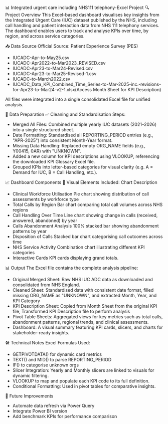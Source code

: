 📊 Integrated urgent care including NHS111 telephony-Excel Project
🔍 Project Overview
This Excel-based dashboard visualises key insights from the Integrated Urgent Care (IUC) dataset published by the NHS, including call handling and patient interaction data from NHS 111 telephony services. The dashboard enables users to track and analyse KPIs over time, by region, and across service categories.

📥 Data Source
Official Source: Patient Experience Survey (PES)
- IUCADC-Apr-to-May25.csv
- IUCADC-Apr2022-to-Mar2023_REVISED.csv
- IUCADC-Apr23-to-Mar24-Revised.csv
- IUCADC-Apr23-to-Mar25-Revised-1.csv
- IUCADC-to-March2022.csv
- IUCADC_Data_KPI_Combined_Time_Series-to-Mar-2025-inc.-revisions-for-Apr23-to-Mar24-v2-1.xlsx(Access Month Sheet for KPI Description)

All files were integrated into a single consolidated Excel file for unified analysis.

🧹 Data Preparation
✅ Cleaning and Standardisation Steps:
- Merged All Files: Combined multiple yearly IUC datasets (2021–2026) into a single structured sheet.
- Date Formatting: Standardised all REPORTING_PERIOD entries (e.g., "APR-2025") into consistent Month-Year format.
- Missing Data Handling: Replaced empty ORG_NAME fields (e.g., Y00415, 0AR) with "UNKNOWN".
- Added a new column for KPI descriptions using VLOOKUP, referencing the downloaded KPI Glossary Excel file.
- Grouped KPIs into letter-based categories for visual clarity (e.g. A = Demand for IUC, B = Call Handling, etc.).

📈 Dashboard Components
🎨 Visual Elements Included:
Chart	Description
- Clinical Workforce Utilisation	Pie chart showing distribution of call assessments by workforce type
- Total Calls by Region	Bar chart comparing total call volumes across NHS regions
- Call Handling Over Time	Line chart showing change in calls (received, answered, abandoned) by year
- Calls Abandonment Analysis	100% stacked bar showing abandonment patterns by year
- Disposition of Calls	Stacked bar chart categorising call outcomes across time
- NHS Service Activity	Combination chart illustrating different KPI categories
- Interactive Cards	KPI cards displaying grand totals.

📊 Output
The Excel file contains the complete analysis pipeline:
- Original Merged Sheet: Raw NHS IUC ADC data as downloaded and consolidated from NHS England.
- Cleaned Sheet: Standardised data with consistent date format, filled missing ORG_NAME as "UNKNOWN", and extracted Month, Year, and KPI Category
- KPI Description Sheet: Copied from Month Sheet from the original KPI file, Transformed KPI Description file to perform analysis
- Pivot Table Sheets: Aggregated views for key metrics such as total calls, abandonment patterns, regional trends, and clinical assessments.
- Dashboard: A visual summary featuring KPI cards, slicers, and charts for stakeholder-ready insights.

🛠 Technical Notes
Excel Formulas Used:
- GETPIVOTDATA() for dynamic card metrics
- TEXT() and MID() to parse REPORTING_PERIOD
- IF() to categorise unknown orgs
- Slicer Integration: Yearly and Monthly slicers are linked to visuals for dynamic filtering.
- VLOOKUP to map and populate each KPI code to its full definition.
- Conditional Formatting: Used in pivot tables for comparative insights.

📌 Future Improvements
- Automate data refresh via Power Query
- Integrate Power BI version
- Add benchmark KPIs for performance comparison
